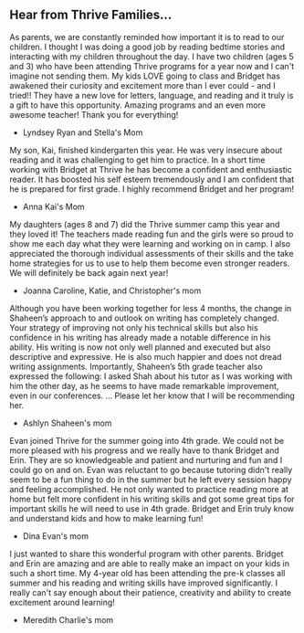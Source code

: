 Hear from Thrive Families...                    
------------------------------

As parents, we are constantly reminded how important it is to read to our children. I thought I was doing a good job by reading bedtime stories and interacting with my children throughout the day. I have two children (ages 5 and 3) who have been attending Thrive programs for a year now and I can't imagine not sending them. My kids LOVE going to class and Bridget has awakened their curiosity and excitement more than I ever could - and I tried!! They have a new love for letters, language, and reading and it truly is a gift to have this opportunity. Amazing programs and an even more awesome teacher! Thank you for everything!

* Lyndsey
  Ryan and Stella's Mom
 
My son, Kai, finished kindergarten this year.  He was very insecure about reading and it was challenging to get him to practice. In a short time working with Bridget at Thrive he has become a confident and enthusiastic reader.  It has boosted his self esteem tremendously and I am confident that he is prepared for first grade.  I highly recommend Bridget and her program!

* Anna
  Kai's Mom
 
My daughters (ages 8 and 7) did the Thrive summer camp this year and they loved it! The teachers made reading fun and the girls were so proud to show me each day what they were learning and working on in camp. I also appreciated the thorough individual assessments of their skills and the take home strategies for us to use to help them become even stronger readers. We will definitely be back again next year!

* Joanna
  Caroline, Katie, and Christopher's mom

Although you have been working together for less 4 months, the change in Shaheen’s approach to and outlook on writing has completely changed.  Your strategy of improving not only his technical skills but also his confidence in his writing has already made a notable difference in his ability.  His writing is now not only well planned and executed but also descriptive and expressive.  He is also much happier and does not dread writing assignments.  Importantly, Shaheen’s 5th grade teacher also expressed the following: I asked Shah about his tutor as I was working with him the other day, as he seems to have made remarkable improvement, even in our conferences. … Please let her know that I will be recommending her.

* Ashlyn
  Shaheen's mom
 
Evan joined Thrive for the summer going into 4th grade.  We could not be more pleased with his progress and we really have to thank Bridget and Erin.  They are so knowledgeable and patient and nurturing and fun and I could go on and on. Evan was reluctant to go because tutoring didn't really seem to be a fun thing to do in the summer but he left every session happy and feeling accomplished.  He not only wanted to practice reading more at home but felt more confident in his writing skills and got some great tips for important skills he will need to use in 4th grade.  Bridget and Erin truly know and understand kids and how to make learning fun!

* Dina
  Evan's mom

I just wanted to share this wonderful program with other parents. Bridget and Erin are amazing and are able to really make an impact on your kids in such a short time. My 4-year old has been attending the pre-k classes all summer and his reading and writing skills have improved significantly. I really can't say enough about their patience, creativity and ability to create excitement around learning!                                                                                                  

* Meredith
  Charlie's mom